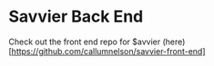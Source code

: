 # Savvier Back End

Check out the front end repo for $avvier (here)[https://github.com/callumnelson/savvier-front-end]